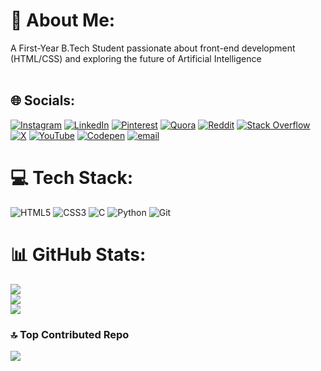 # 💫 About Me:
A First-Year B.Tech Student passionate about front-end development (HTML/CSS) and exploring the future of Artificial Intelligence<br><br>


## 🌐 Socials:
[![Instagram](https://img.shields.io/badge/Instagram-%23E4405F.svg?logo=Instagram&logoColor=white)](https://instagram.com/kage_adi) [![LinkedIn](https://img.shields.io/badge/LinkedIn-%230077B5.svg?logo=linkedin&logoColor=white)](https://linkedin.com/in/adityagotlost) [![Pinterest](https://img.shields.io/badge/Pinterest-%23E60023.svg?logo=Pinterest&logoColor=white)](https://pinterest.com/adityagotlost) [![Quora](https://img.shields.io/badge/Quora-%23B92B27.svg?logo=Quora&logoColor=white)](https://quora.com/profile/adityagotlost) [![Reddit](https://img.shields.io/badge/Reddit-%23FF4500.svg?logo=Reddit&logoColor=white)](https://reddit.com/user/adityagotlost) [![Stack Overflow](https://img.shields.io/badge/-Stackoverflow-FE7A16?logo=stack-overflow&logoColor=white)](https://stackoverflow.com/users/31716091) [![X](https://img.shields.io/badge/X-black.svg?logo=X&logoColor=white)](https://x.com/stormxadi) [![YouTube](https://img.shields.io/badge/YouTube-%23FF0000.svg?logo=YouTube&logoColor=white)](https://youtube.com/@adityagotlost) [![Codepen](https://img.shields.io/badge/Codepen-000000?logo=codepen&logoColor=white)](https://codepen.io/adityagotlost) [![email](https://img.shields.io/badge/Email-D14836?logo=gmail&logoColor=white)](mailto:adityaanand3316@gmail.com) 

# 💻 Tech Stack:
![HTML5](https://img.shields.io/badge/html5-%23E34F26.svg?style=for-the-badge&logo=html5&logoColor=white) ![CSS3](https://img.shields.io/badge/css3-%231572B6.svg?style=for-the-badge&logo=css3&logoColor=white)
![C](https://img.shields.io/badge/c-%2300599C.svg?style=for-the-badge&logo=c&logoColor=white) ![Python](https://img.shields.io/badge/python-3670A0?style=for-the-badge&logo=python&logoColor=ffdd54) ![Git](https://img.shields.io/badge/git-%23F05033.svg?style=for-the-badge&logo=git&logoColor=white)
# 📊 GitHub Stats:
![](https://github-readme-stats.vercel.app/api?username=adityagotlost&theme=dark&hide_border=false&include_all_commits=true&count_private=true)<br/>
![](https://nirzak-streak-stats.vercel.app/?user=adityagotlost&theme=dark&hide_border=false)<br/>
![](https://github-readme-stats.vercel.app/api/top-langs/?username=adityagotlost&theme=dark&hide_border=false&include_all_commits=true&count_private=true&layout=compact)

### 🔝 Top Contributed Repo
![](https://github-contributor-stats.vercel.app/api?username=adityagotlost&limit=5&theme=dark&combine_all_yearly_contributions=true)

<!-- Proudly created with GPRM ( https://gprm.itsvg.in ) -->
